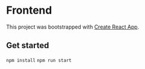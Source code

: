 # Frontend

This project was bootstrapped with [Create React App](https://github.com/facebook/create-react-app).

## Get started

`npm install`
`npm run start`
